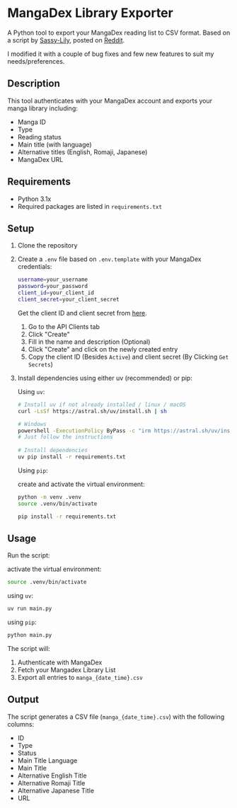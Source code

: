 # MangaDex Library Exporter

A Python tool to export your MangaDex reading list to CSV format. Based on a script by [Sassy-Lily](https://github.com/sassy-lily/mangadex-follows-exporter), posted on [Reddit](https://www.reddit.com/r/mangadex/comments/1kq664i/update_i_created_a_scriptprogram_to_download_your/). 

I modified it with a couple of bug fixes and few new features to suit my needs/preferences.

## Description

This tool authenticates with your MangaDex account and exports your manga library including:
- Manga ID
- Type
- Reading status
- Main title (with language)
- Alternative titles (English, Romaji, Japanese)
- MangaDex URL

## Requirements

- Python 3.1x
- Required packages are listed in `requirements.txt`

## Setup 

1. Clone the repository

2. Create a `.env` file based on `.env.template` with your MangaDex credentials:

    ```sh
    username=your_username
    password=your_password
    client_id=your_client_id
    client_secret=your_client_secret
    ```

    Get the client ID and client secret from [here](https://mangadex.org/settings). 
    1. Go to the API Clients tab
    2. Click "Create"
    3. Fill in the name and description (Optional)
    4. Click "Create" and click on the newly created entry
    5. Copy the client ID (Besides `Active`) and client secret (By Clicking `Get Secrets`)

3. Install dependencies using either uv (recommended) or pip:

    Using `uv`:

    ```sh
    # Install uv if not already installed / linux / macOS
    curl -LsSf https://astral.sh/uv/install.sh | sh

    # Windows
    powershell -ExecutionPolicy ByPass -c "irm https://astral.sh/uv/install.ps1 | iex"
    # Just follow the instructions
        
    # Install dependencies
    uv pip install -r requirements.txt
    ```

    Using `pip`:

    create and activate the virtual environment:

    ```sh
    python -m venv .venv
    source .venv/bin/activate
    ```

    ```sh
    pip install -r requirements.txt
    ```

## Usage

Run the script:

activate the virtual environment:
```sh
source .venv/bin/activate
```

using `uv`:
```sh 
uv run main.py
```

using `pip`:
```sh
python main.py
```

The script will:
1. Authenticate with MangaDex
2. Fetch your Mangadex Library List
3. Export all entries to `manga_{date_time}.csv`

## Output

The script generates a CSV file (`manga_{date_time}.csv`) with the following columns:
- ID
- Type
- Status
- Main Title Language
- Main Title
- Alternative English Title
- Alternative Romaji Title
- Alternative Japanese Title
- URL